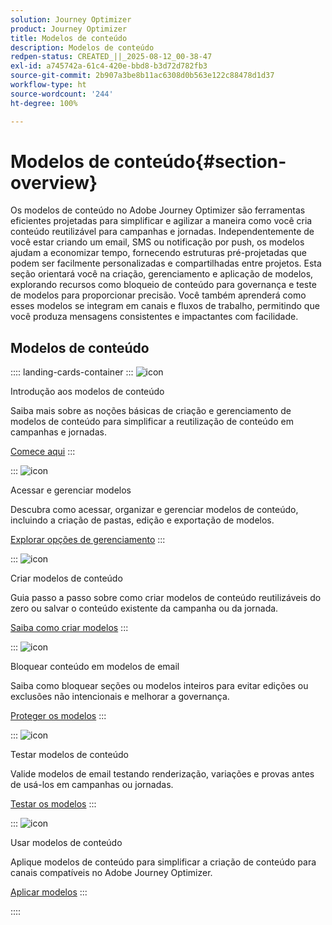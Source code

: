 ```yaml
---
solution: Journey Optimizer
product: Journey Optimizer
title: Modelos de conteúdo
description: Modelos de conteúdo
redpen-status: CREATED_||_2025-08-12_00-38-47
exl-id: a745742a-61c4-420e-bbd8-b3d72d782fb3
source-git-commit: 2b907a3be8b11ac6308d0b563e122c88478d1d37
workflow-type: ht
source-wordcount: '244'
ht-degree: 100%

---
```


# Modelos de conteúdo{#section-overview}

Os modelos de conteúdo no Adobe Journey Optimizer são ferramentas eficientes projetadas para simplificar e agilizar a maneira como você cria conteúdo reutilizável para campanhas e jornadas. Independentemente de você estar criando um email, SMS ou notificação por push, os modelos ajudam a economizar tempo, fornecendo estruturas pré-projetadas que podem ser facilmente personalizadas e compartilhadas entre projetos. Esta seção orientará você na criação, gerenciamento e aplicação de modelos, explorando recursos como bloqueio de conteúdo para governança e teste de modelos para proporcionar precisão. Você também aprenderá como esses modelos se integram em canais e fluxos de trabalho, permitindo que você produza mensagens consistentes e impactantes com facilidade.

## Modelos de conteúdo

:::: landing-cards-container
:::
![icon](https://cdn.experienceleague.adobe.com/icons/circle-play.svg)

Introdução aos modelos de conteúdo

Saiba mais sobre as noções básicas de criação e gerenciamento de modelos de conteúdo para simplificar a reutilização de conteúdo em campanhas e jornadas.

[Comece aqui](../using/content-management/content-templates.md)
:::

:::
![icon](https://cdn.experienceleague.adobe.com/icons/list-check.svg)

Acessar e gerenciar modelos 

Descubra como acessar, organizar e gerenciar modelos de conteúdo, incluindo a criação de pastas, edição e exportação de modelos.

[Explorar opções de gerenciamento](../using/content-management/access-content-templates.md)
:::

:::
![icon](https://cdn.experienceleague.adobe.com/icons/puzzle-piece.svg?lang=pt-BR)

Criar modelos de conteúdo

Guia passo a passo sobre como criar modelos de conteúdo reutilizáveis do zero ou salvar o conteúdo existente da campanha ou da jornada.

[Saiba como criar modelos](../using/content-management/create-content-templates.md)
:::

:::
![icon](https://cdn.experienceleague.adobe.com/icons/shield-halved.svg)

Bloquear conteúdo em modelos de email

Saiba como bloquear seções ou modelos inteiros para evitar edições ou exclusões não intencionais e melhorar a governança.

[Proteger os modelos](../using/content-management/content-locking.md)
:::

:::
![icon](https://cdn.experienceleague.adobe.com/icons/gear.svg)

Testar modelos de conteúdo

Valide modelos de email testando renderização, variações e provas antes de usá-los em campanhas ou jornadas.

[Testar os modelos](../using/content-management/test-content-templates.md)
:::

:::
![icon](https://cdn.experienceleague.adobe.com/icons/bullseye.svg?lang=pt-BR)

Usar modelos de conteúdo

Aplique modelos de conteúdo para simplificar a criação de conteúdo para canais compatíveis no Adobe Journey Optimizer.

[Aplicar modelos](../using/content-management/use-content-templates.md)
:::

::::
